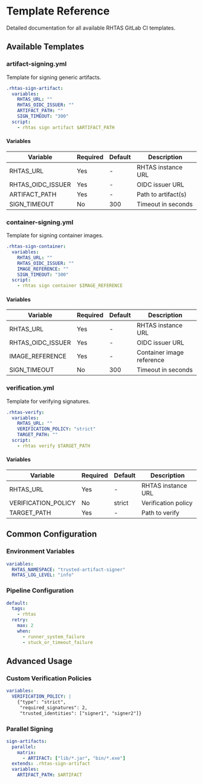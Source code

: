# Template Reference

Detailed documentation for all available RHTAS GitLab CI templates.

## Available Templates

### artifact-signing.yml

Template for signing generic artifacts.

```yaml
.rhtas-sign-artifact:
  variables:
    RHTAS_URL: ""
    RHTAS_OIDC_ISSUER: ""
    ARTIFACT_PATH: ""
    SIGN_TIMEOUT: "300"
  script:
    - rhtas sign artifact $ARTIFACT_PATH
```

#### Variables

| Variable | Required | Default | Description |
|----------|----------|---------|-------------|
| RHTAS_URL | Yes | - | RHTAS instance URL |
| RHTAS_OIDC_ISSUER | Yes | - | OIDC issuer URL |
| ARTIFACT_PATH | Yes | - | Path to artifact(s) |
| SIGN_TIMEOUT | No | 300 | Timeout in seconds |

### container-signing.yml

Template for signing container images.

```yaml
.rhtas-sign-container:
  variables:
    RHTAS_URL: ""
    RHTAS_OIDC_ISSUER: ""
    IMAGE_REFERENCE: ""
    SIGN_TIMEOUT: "300"
  script:
    - rhtas sign container $IMAGE_REFERENCE
```

#### Variables

| Variable | Required | Default | Description |
|----------|----------|---------|-------------|
| RHTAS_URL | Yes | - | RHTAS instance URL |
| RHTAS_OIDC_ISSUER | Yes | - | OIDC issuer URL |
| IMAGE_REFERENCE | Yes | - | Container image reference |
| SIGN_TIMEOUT | No | 300 | Timeout in seconds |

### verification.yml

Template for verifying signatures.

```yaml
.rhtas-verify:
  variables:
    RHTAS_URL: ""
    VERIFICATION_POLICY: "strict"
    TARGET_PATH: ""
  script:
    - rhtas verify $TARGET_PATH
```

#### Variables

| Variable | Required | Default | Description |
|----------|----------|---------|-------------|
| RHTAS_URL | Yes | - | RHTAS instance URL |
| VERIFICATION_POLICY | No | strict | Verification policy |
| TARGET_PATH | Yes | - | Path to verify |

## Common Configuration

### Environment Variables

```yaml
variables:
  RHTAS_NAMESPACE: "trusted-artifact-signer"
  RHTAS_LOG_LEVEL: "info"
```

### Pipeline Configuration

```yaml
default:
  tags:
    - rhtas
  retry:
    max: 2
    when:
      - runner_system_failure
      - stuck_or_timeout_failure
```

## Advanced Usage

### Custom Verification Policies

```yaml
variables:
  VERIFICATION_POLICY: |
    {"type": "strict",
     "required_signatures": 2,
     "trusted_identities": ["signer1", "signer2"]}
```

### Parallel Signing

```yaml
sign-artifacts:
  parallel:
    matrix:
      - ARTIFACT: ["lib/*.jar", "bin/*.exe"]
  extends: .rhtas-sign-artifact
  variables:
    ARTIFACT_PATH: $ARTIFACT
```